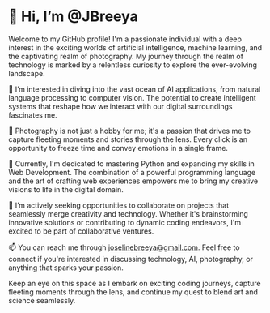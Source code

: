 # 👋 Hi, I’m @JBreeya

Welcome to my GitHub profile! I'm a passionate individual with a deep interest in the exciting worlds of artificial intelligence, machine learning, and the captivating realm of photography. My journey through the realm of technology is marked by a relentless curiosity to explore the ever-evolving landscape.

👀 I’m interested in diving into the vast ocean of AI applications, from natural language processing to computer vision. The potential to create intelligent systems that reshape how we interact with our digital surroundings fascinates me.

📸 Photography is not just a hobby for me; it's a passion that drives me to capture fleeting moments and stories through the lens. Every click is an opportunity to freeze time and convey emotions in a single frame.

🌱 Currently, I'm dedicated to mastering Python and expanding my skills in Web Development. The combination of a powerful programming language and the art of crafting web experiences empowers me to bring my creative visions to life in the digital domain.

💞️ I’m actively seeking opportunities to collaborate on projects that seamlessly merge creativity and technology. Whether it's brainstorming innovative solutions or contributing to dynamic coding endeavors, I'm excited to be part of collaborative ventures.

📫 You can reach me through joselinebreeya@gmail.com. Feel free to connect if you're interested in discussing technology, AI, photography, or anything that sparks your passion.

Keep an eye on this space as I embark on exciting coding journeys, capture fleeting moments through the lens, and continue my quest to blend art and science seamlessly.

<!---
JBreeya/JBreeya is a ✨ special ✨ repository because its `README.md` (this file) appears on your GitHub profile.
You can click the Preview link to take a look at your changes.
--->


<!---
JBreeya/JBreeya is a ✨ special ✨ repository because its `README.md` (this file) appears on your GitHub profile.
You can click the Preview link to take a look at your changes.
--->
